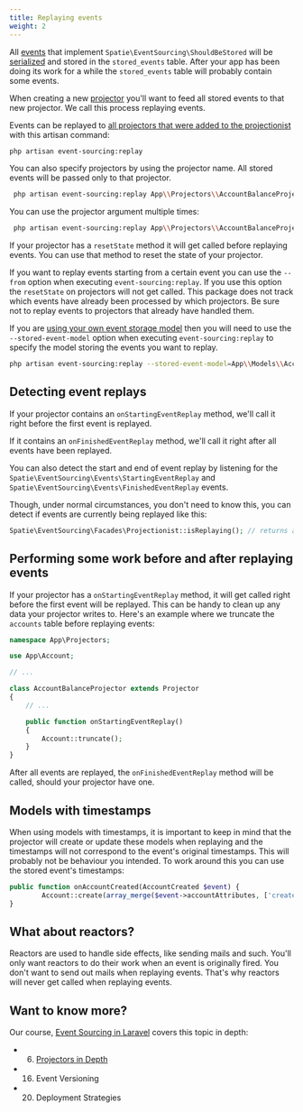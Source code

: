```yaml
---
title: Replaying events
weight: 2
---
```


All [events](/laravel-event-sourcing/v5/advanced-usage/preparing-events/) that implement `Spatie\EventSourcing\ShouldBeStored` will be [serialized](/laravel-event-sourcing/v5/advanced-usage/using-your-own-event-serializer) and stored in the `stored_events` table. After your app has been doing its work for a while the `stored_events` table will probably contain some events.

 When creating a new [projector](/laravel-event-sourcing/v5/using-projectors/writing-your-first-projector/) you'll want to feed all stored events to that new projector. We call this process replaying events.

 Events can be replayed to [all projectors that were added to the projectionist](/laravel-event-sourcing/v5/using-projectors/creating-and-configuring-projectors/) with this artisan command:

 ```bash
 php artisan event-sourcing:replay
 ```

 You can also specify projectors by using the projector name. All stored events will be passed only to that projector.

 ```bash
  php artisan event-sourcing:replay App\\Projectors\\AccountBalanceProjector
 ```

 You can use the projector argument multiple times:

  ```bash
   php artisan event-sourcing:replay App\\Projectors\\AccountBalanceProjector App\\Projectors\\AnotherProjector
  ```

If your projector has a `resetState` method it will get called before replaying events. You can use that method to reset the state of your projector.

If you want to replay events starting from a certain event you can use the `--from` option when executing `event-sourcing:replay`. If you use this option the `resetState` on projectors will not get called. This package does not track which events have already been processed by which projectors. Be sure not to replay events to projectors that already have handled them.

If you are [using your own event storage model](/laravel-event-sourcing/v4/advanced-usage/using-your-own-event-storage-model/) then you will need to use the `--stored-event-model` option when executing `event-sourcing:replay` to specify the model storing the events you want to replay.

```bash
php artisan event-sourcing:replay --stored-event-model=App\\Models\\AccountStoredEvent
 ```

## Detecting event replays

If your projector contains an `onStartingEventReplay` method, we'll call it right before the first event is replayed.

If it contains an `onFinishedEventReplay` method, we'll call it right after all events have been replayed.

You can also detect the start and end of event replay by listening for the `Spatie\EventSourcing\Events\StartingEventReplay` and `Spatie\EventSourcing\Events\FinishedEventReplay` events.

Though, under normal circumstances, you don't need to know this, you can detect if events are currently being replayed like this:

```php
Spatie\EventSourcing\Facades\Projectionist::isReplaying(); // returns a boolean
```

## Performing some work before and after replaying events

If your projector has a `onStartingEventReplay` method, it will get called right before the first event will be replayed. This can be handy to clean up any data your projector writes to. Here's an example where we truncate the `accounts` table before replaying events:

```php
namespace App\Projectors;

use App\Account;

// ...

class AccountBalanceProjector extends Projector
{
    // ...

    public function onStartingEventReplay()
    {
        Account::truncate();
    }
}
```

After all events are replayed, the `onFinishedEventReplay` method will be called, should your projector have one.

## Models with timestamps

When using models with timestamps, it is important to keep in mind that the projector will create or update these models when replaying and the timestamps will not correspond to the event's original timestamps. This will probably not be behaviour you intended. To work around this you can use the stored event's timestamps:

```php
public function onAccountCreated(AccountCreated $event) {
        Account::create(array_merge($event->accountAttributes, ['created_at' => $event->created_at(), 'updated_at' => $event->created_at()]));
}
```

## What about reactors?

Reactors are used to handle side effects, like sending mails and such. You'll only want reactors to do their work when an event is originally fired. You don't want to send out mails when replaying events. That's why reactors will never get called when replaying events.

## Want to know more?

Our course, [Event Sourcing in Laravel](https://event-sourcing-laravel.com/) covers this topic in depth:

- 06. [Projectors in Depth](https://event-sourcing-laravel.com/projectors-in-depth)
- 16. Event Versioning
- 20. Deployment Strategies
